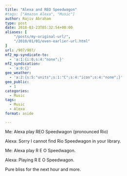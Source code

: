```yaml
---
title: "Alexa and REO Speedwagon"
#tags: ["Amazon Alexa", "Music"]
author: Rajiv Abraham
type: post
date: 2018-03-23T05:32:54+00:00
aliases: [
    "/posts/my-original-url/",
    "/2010/01/01/even-earlier-url.html"
]
url: /907/907/
mf2_mp-syndicate-to:
  - 'a:1:{i:0;s:4:"none";}'
mf2_syndication:
  - 'a:0:{}'
geo_weather:
  - 'a:2:{s:5:"units";s:1:"C";s:4:"icon";s:4:"none";}'
geo_public:
  - 1
categories:
  - Music
tags:
  - Music
  - Alexa
format: aside

---
```

<p style="text-align: justify;">
  Me: Alexa play REO Speedwagon (pronounced Rio)
</p>

<p style="text-align: justify;">
  Alexa: Sorry I cannot find Rio Speedwagon in your library.
</p>

<p style="text-align: justify;">
  Me: Alexa play R E O Speedwagon.
</p>

<p style="text-align: justify;">
  Alexa: Playing R E O Speedwagon.
</p>

<p style="text-align: justify;">
  Pure bliss for the next hour and more.
</p>